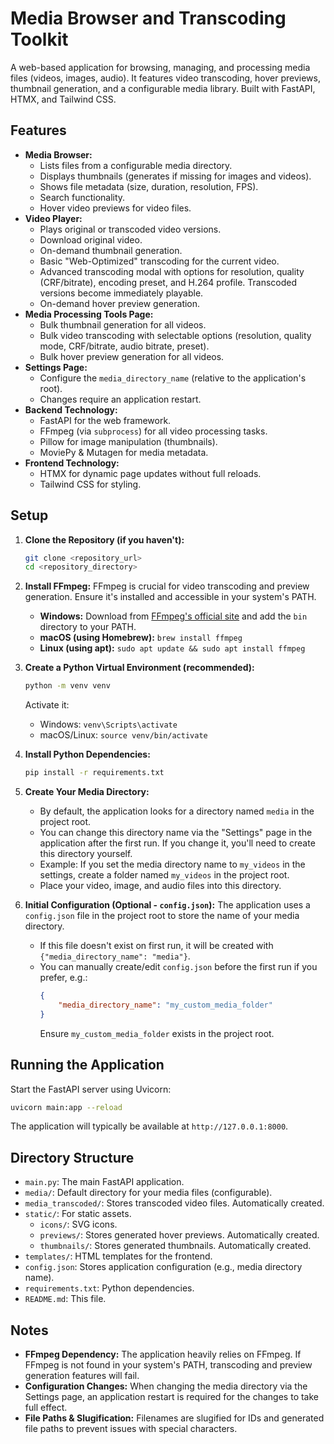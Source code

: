 # Media Browser and Transcoding Toolkit

A web-based application for browsing, managing, and processing media files (videos, images, audio). It features video transcoding, hover previews, thumbnail generation, and a configurable media library. Built with FastAPI, HTMX, and Tailwind CSS.

## Features

*   **Media Browser:**
    *   Lists files from a configurable media directory.
    *   Displays thumbnails (generates if missing for images and videos).
    *   Shows file metadata (size, duration, resolution, FPS).
    *   Search functionality.
    *   Hover video previews for video files.
*   **Video Player:**
    *   Plays original or transcoded video versions.
    *   Download original video.
    *   On-demand thumbnail generation.
    *   Basic "Web-Optimized" transcoding for the current video.
    *   Advanced transcoding modal with options for resolution, quality (CRF/bitrate), encoding preset, and H.264 profile. Transcoded versions become immediately playable.
    *   On-demand hover preview generation.
*   **Media Processing Tools Page:**
    *   Bulk thumbnail generation for all videos.
    *   Bulk video transcoding with selectable options (resolution, quality mode, CRF/bitrate, audio bitrate, preset).
    *   Bulk hover preview generation for all videos.
*   **Settings Page:**
    *   Configure the `media_directory_name` (relative to the application's root).
    *   Changes require an application restart.
*   **Backend Technology:**
    *   FastAPI for the web framework.
    *   FFmpeg (via `subprocess`) for all video processing tasks.
    *   Pillow for image manipulation (thumbnails).
    *   MoviePy & Mutagen for media metadata.
*   **Frontend Technology:**
    *   HTMX for dynamic page updates without full reloads.
    *   Tailwind CSS for styling.

## Setup

1.  **Clone the Repository (if you haven't):**
    ```bash
    git clone <repository_url>
    cd <repository_directory>
    ```

2.  **Install FFmpeg:**
    FFmpeg is crucial for video transcoding and preview generation. Ensure it's installed and accessible in your system's PATH.
    *   **Windows:** Download from [FFmpeg's official site](https://ffmpeg.org/download.html) and add the `bin` directory to your PATH.
    *   **macOS (using Homebrew):** `brew install ffmpeg`
    *   **Linux (using apt):** `sudo apt update && sudo apt install ffmpeg`

3.  **Create a Python Virtual Environment (recommended):**
    ```bash
    python -m venv venv
    ```
    Activate it:
    *   Windows: `venv\Scripts\activate`
    *   macOS/Linux: `source venv/bin/activate`

4.  **Install Python Dependencies:**
    ```bash
    pip install -r requirements.txt
    ```

5.  **Create Your Media Directory:**
    *   By default, the application looks for a directory named `media` in the project root.
    *   You can change this directory name via the "Settings" page in the application after the first run. If you change it, you'll need to create this directory yourself.
    *   Example: If you set the media directory name to `my_videos` in the settings, create a folder named `my_videos` in the project root.
    *   Place your video, image, and audio files into this directory.

6.  **Initial Configuration (Optional - `config.json`):**
    The application uses a `config.json` file in the project root to store the name of your media directory.
    *   If this file doesn't exist on first run, it will be created with `{"media_directory_name": "media"}`.
    *   You can manually create/edit `config.json` before the first run if you prefer, e.g.:
        ```json
        {
            "media_directory_name": "my_custom_media_folder"
        }
        ```
        Ensure `my_custom_media_folder` exists in the project root.

## Running the Application

Start the FastAPI server using Uvicorn:
```bash
uvicorn main:app --reload
```
The application will typically be available at `http://127.0.0.1:8000`.

## Directory Structure

*   `main.py`: The main FastAPI application.
*   `media/`: Default directory for your media files (configurable).
*   `media_transcoded/`: Stores transcoded video files. Automatically created.
*   `static/`: For static assets.
    *   `icons/`: SVG icons.
    *   `previews/`: Stores generated hover previews. Automatically created.
    *   `thumbnails/`: Stores generated thumbnails. Automatically created.
*   `templates/`: HTML templates for the frontend.
*   `config.json`: Stores application configuration (e.g., media directory name).
*   `requirements.txt`: Python dependencies.
*   `README.md`: This file.

## Notes

*   **FFmpeg Dependency:** The application heavily relies on FFmpeg. If FFmpeg is not found in your system's PATH, transcoding and preview generation features will fail.
*   **Configuration Changes:** When changing the media directory via the Settings page, an application restart is required for the changes to take full effect.
*   **File Paths & Slugification:** Filenames are slugified for IDs and generated file paths to prevent issues with special characters. 